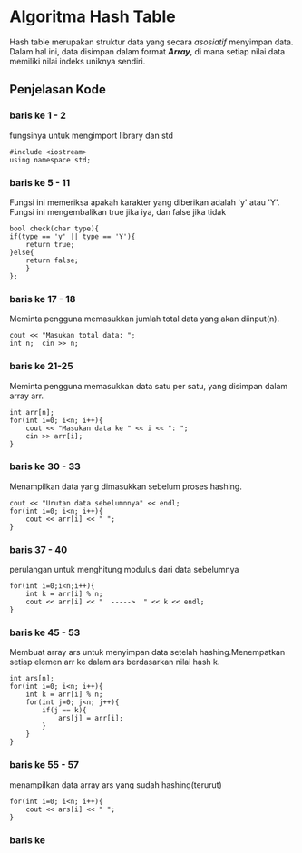 
# Algoritma Hash Table

Hash table merupakan struktur data yang secara *asosiatif* menyimpan data. Dalam hal ini, data disimpan dalam format ***Array***, di mana setiap nilai data memiliki nilai indeks uniknya sendiri.


## Penjelasan Kode

### baris ke 1 - 2

fungsinya untuk mengimport library dan std

    #include <iostream>
    using namespace std;

### baris ke 5 - 11

Fungsi ini memeriksa apakah karakter yang diberikan adalah 'y' atau 'Y'. Fungsi ini mengembalikan true jika iya, dan false jika tidak

    bool check(char type){
    if(type == 'y' || type == 'Y'){
        return true;
    }else{
        return false;
        }
    };

### baris ke 17 - 18

Meminta pengguna memasukkan jumlah total data yang akan diinput(n).

    cout << "Masukan total data: ";
    int n;  cin >> n;

### baris ke 21-25

Meminta pengguna memasukkan data satu per satu, yang disimpan dalam array arr.

    int arr[n];
    for(int i=0; i<n; i++){
        cout << "Masukan data ke " << i << ": ";
        cin >> arr[i];
    }

### baris ke 30 - 33

Menampilkan data yang dimasukkan sebelum proses hashing.

    cout << "Urutan data sebelumnnya" << endl;
    for(int i=0; i<n; i++){
        cout << arr[i] << " ";
    }

### baris 37 - 40

perulangan untuk menghitung modulus dari data sebelumnya

    for(int i=0;i<n;i++){
        int k = arr[i] % n;
        cout << arr[i] << "  ----->  " << k << endl;
    }

### baris ke 45 - 53

Membuat array ars untuk menyimpan data setelah hashing.Menempatkan setiap elemen arr ke dalam ars berdasarkan nilai hash k.

    int ars[n];
    for(int i=0; i<n; i++){
        int k = arr[i] % n;
        for(int j=0; j<n; j++){
            if(j == k){
                ars[j] = arr[i];
            }
        }
    }

### baris ke 55 - 57

menampilkan data array ars yang sudah hashing(terurut)

    for(int i=0; i<n; i++){
        cout << ars[i] << " ";
    }

### baris ke 
